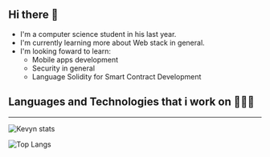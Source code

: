 ## Hi there 👋

<ul>
    <li> I'm a computer science student in his last year. </li>
    <li> I'm currently learning more about Web stack in general. </li>
    <li> I'm looking foward to learn: 
        <ul>
            <li>Mobile apps development</li>
            <li>Security in general</li>
            <li>Language Solidity for Smart Contract Development</li>
        </ul>
    </li>
</ul>

## Languages and Technologies that i work on 🧑🏻‍💻
***********************************************

![Kevyn stats](https://github-readme-stats.vercel.app/api?username=shamior&show_icons=true&theme=dracula)

![Top Langs](https://github-readme-stats.vercel.app/api/top-langs/?username=shamior&theme=dracula)


